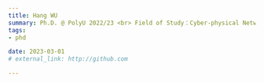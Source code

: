 ```yaml
---
title: Hang WU  
summary: Ph.D. @ PolyU 2022/23 <br> Field of Study：Cyber-physical Networking and Routing  
tags:
- phd

date: 2023-03-01
# external_link: http://github.com

---
```

